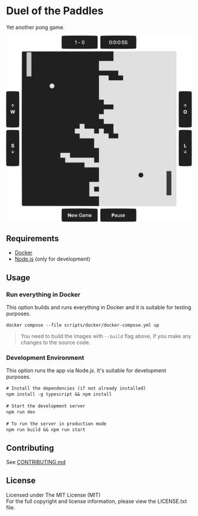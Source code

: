 # Duel of the Paddles

Yet another pong game.

![Duel of the Paddles](public/images/ss/dotp-01.png)

## Requirements

- [Docker](https://www.docker.com)
- [Node.js](https://nodejs.org) (only for development)

## Usage

### Run everything in Docker

This option builds and runs everything in Docker and it is suitable for testing purposes.

```shell
docker compose --file scripts/docker/docker-compose.yml up
```

> You need to build the images with `--build` flag above, if you make any changes to the source code.

### Development Environment

This option runs the app via Node.js. It's suitable for development purposes.


```shell
# Install the dependencies (if not already installed)
npm install -g typescript && npm install

# Start the development server
npm run dev

# To run the server in production mode
npm run build && npm run start
```

## Contributing

See [CONTRIBUTING.md](CONTRIBUTING.md)

## License

Licensed under The MIT License (MIT)  
For the full copyright and license information, please view the LICENSE.txt file.
